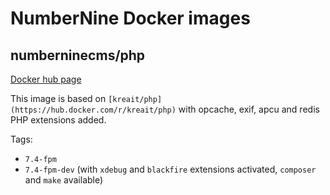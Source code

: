 # NumberNine Docker images

## numberninecms/php

[Docker hub page](https://hub.docker.com/r/numberninecms/php)

This image is based on `[kreait/php](https://hub.docker.com/r/kreait/php)` with opcache, exif, apcu and redis PHP extensions added.

Tags:

* `7.4-fpm`
* `7.4-fpm-dev` (with `xdebug` and `blackfire` extensions activated, `composer` and `make` available)
